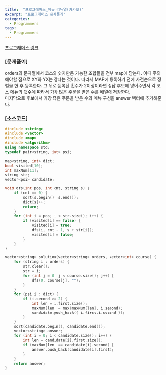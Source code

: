 ```yaml
---
title:  "프로그래머스_메뉴 리뉴얼(카카오)"
excerpt: "프로그래머스 문제풀기"
categories:
  - Programmers
tags:
  - Programmers
---
```

[프로그래머스 링크](https://programmers.co.kr/learn/challenges)
### [문제풀이]
orders의 문자열에서 코스의 숫자만큼 가능한 조합들을 전부 map에 담는다. 이때 주의해야할 점으로 XY와 YX는 같다는 것이다. 
따라서 MAP에 등록하기 전에 사전순으로 정렬을 한 후 등록한다. 그 뒤로 등록된 횟수가 2이상이라면 정답 후보에 넣어주면서 각 코스 메뉴의 갯수에 따라서 가장 많은 주문을 받은 수를 배열에 저장한다.  
마지막으로 후보에서 가장 많은 주문을 받은 수의 메뉴 구성을 answer 벡터에 추가해준다.  

### [소스코드]
~~~cpp
#include <string>
#include <vector>
#include <map>
#include <algorithm>
using namespace std;
typedef pair<string, int> psi;

map<string, int> dict;
bool visited[10];
int maxNum[11];
string str;
vector<psi> candidate;

void dfs(int pos, int cnt, string s) {
    if (cnt == 0) {
        sort(s.begin(), s.end());
        dict[s]++;
        return;
    }
    for (int i = pos; i < str.size(); i++) {
        if (visited[i] == false) {
            visited[i] = true;
            dfs(i, cnt - 1, s + str[i]);
            visited[i] = false;
        }
    }
}

vector<string> solution(vector<string> orders, vector<int> course) {
    for (string i : orders) {
        str.clear();
        str = i;
        for (int j = 0; j < course.size(); j++) {
            dfs(0, course[j], "");
        }
    }
    for (psi i : dict) {
        if (i.second >= 2) {
            int len = i.first.size();
            maxNum[len] = max(maxNum[len], i.second);
            candidate.push_back({ i.first,i.second });
        }
    }
    sort(candidate.begin(), candidate.end());
    vector<string> answer;
    for (int i = 0; i < candidate.size(); i++) {
        int len = candidate[i].first.size();
        if (maxNum[len] == candidate[i].second) {
            answer.push_back(candidate[i].first);
        }
    }
    return answer;
}
~~~